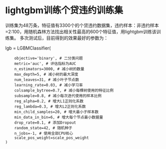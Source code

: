 # lightgbm训练个贷违约训练集
训练集为48万条，特征值有3300个的个贷违约数据集，违约样本：非违约样本=2:100，用随机森林方法找出相关性最高的600个特征值，用lightgbm训练该训练集。
多次测试后，目前得到的效果最好的参数为：        

lgb = LGBMClassifier( 

        objective='binary', # 二分类问题
        metric='auc', # 评估指标为AUC
        n_estimators=3000, # 减小树的数量
        max_depth=5, # 减小树的最大深度
        num_leaves=31, # 减小叶子节点数
        learning_rate=0.03, # 减小学习率
        colsample_bytree=0.7, # 减小每棵树使用的特征比例
        subsample=0.8, # 减小每次迭代使用的样本比例
        reg_alpha=0.2, # 增大L1正则化系数
        reg_lambda=0.3, # 增大L2正则化系数
        min_child_samples=20, # 增大最小子样本数
        min_data_in_bin=6, # 增大每个节点最小数据量
        drop_rate=0.1, # 添加Dropout
        random_state=42, # 随机种子
        n_jobs=-1, # 使用全部CPU核心
        scale_pos_weight=scale_pos_weight
    )
